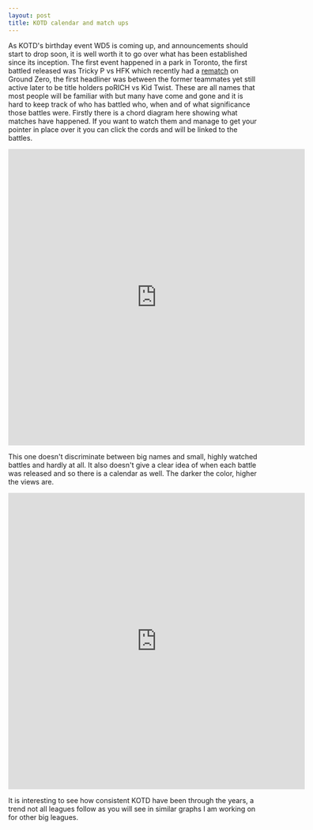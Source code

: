 ```yaml
---
layout: post
title: KOTD calendar and match ups
---
```


As KOTD's birthday event WD5 is coming up, and announcements should start to drop soon, it is well worth it to go over what has been established since its inception. The first event happened in a park in Toronto, the first battled released was Tricky P vs HFK which recently had a [rematch](https://www.youtube.com/watch?v=VTlamYIQvbg) on Ground Zero, the first headliner was between the former teammates yet still active later to be title holders poRICH vs Kid Twist. These are all names that most people will be familiar with but many have come and gone and it is hard to keep track of who has battled who, when and of what significance those battles were. Firstly there is a chord diagram here showing what matches have happened. If you want to watch them and manage to get your pointer in place over it you can click the cords and will be linked to the battles.

<iframe src="http://hjonasson.github.io/kotdchord/" frameborder="0" width="600" height="600" scrolling="no"></iframe>

This one doesn't discriminate between big names and small, highly watched battles and hardly at all. It also doesn't give a clear idea of when each battle was released and so there is a calendar as well. The darker the color, higher the views are. 

<iframe src="http://hjonasson.github.io/kotdcalendar/" frameborder="0" width="600" height="600" scrolling="no"></iframe>

It is interesting to see how consistent KOTD have been through the years, a trend not all leagues follow as you will see in similar graphs I am working on for other big leagues.

